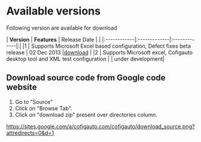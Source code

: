 # Available versions #

Following version are available for download

| **Version** | **Features** | Release Date | |
|:------------|:-------------|:-------------|:|
|1            | Supports Microsoft Excel based configuration, Defect fixes beta release | 02 Dec 2013  |[download](https://cofigauto.googlecode.com/git/releases/1.0/cofigauto_runtime.zip) |
|2            | Supports Microsoft excel, Cofigauto desktop tool and XML test configuration |              | under development|


## Download source code from Google code website ##

  1. Go to "Source"
  1. Click on "Browse Tab".
  1. Click on "download zip" present over directories column.

https://sites.google.com/a/cofigauto.com/cofigauto/download_source.png?attredirects=0&d=1
